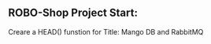 ROBO-Shop Project Start:
------------------------------------------
Creare a HEAD() funstion for Title: Mango DB and RabbitMQ